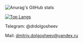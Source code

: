 ![Anurag's GitHub stats](https://github-readme-stats.vercel.app/api?username=drdolgosheev&show_icons=true&theme=dark)

[![Top Langs](https://github-readme-stats.vercel.app/api/top-langs/?username=drdolgosheev&layout=compact&show_icons=true&theme=dark)](https://github.com/anuraghazra/github-readme-stats)


Telegram: @drdolgosheev

Mail: dmitriy.dolgosheev@yandex.ru
